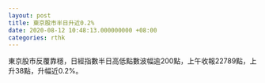 ```yaml
---
layout: post
title: 東京股市半日升近0.2%
date: 2020-08-12 10:48:13.000000000 +08:00
categories: rthk
---
```


東京股市反覆靠穩，日經指數半日高低點數波幅逾200點，上午收報22789點，上升38點，升幅近0.2%。
